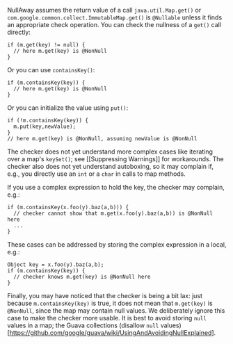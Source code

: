 NullAway assumes the return value of a call `java.util.Map.get()` or `com.google.common.collect.ImmutableMap.get()` is `@Nullable` unless it finds an appropriate check operation.  You can check the nullness of a `get()` call directly:
```
if (m.get(key) != null) {
  // here m.get(key) is @NonNull
}
```
Or you can use `containsKey()`:
```
if (m.containsKey(key)) {
  // here m.get(key) is @NonNull
}
```
Or you can initialize the value using `put()`:
```
if (!m.containsKey(key)) {
  m.put(key,newValue);
}
// here m.get(key) is @NonNull, assuming newValue is @NonNull
```
The checker does not yet understand more complex cases like iterating over a map's `keySet()`; see [[Suppressing Warnings]] for workarounds.  The checker also does not yet understand autoboxing, so it may complain if, e.g., you directly use an `int` or a `char` in calls to map methods.

If you use a complex expression to hold the key, the checker may complain, e.g.:
```
if (m.containsKey(x.foo(y).baz(a,b))) {
  // checker cannot show that m.get(x.foo(y).baz(a,b)) is @NonNull here
  ...
}
```
These cases can be addressed by storing the complex expression in a local, e.g.:
```
Object key = x.foo(y).baz(a,b);
if (m.containsKey(key)) {
  // checker knows m.get(key) is @NonNull here
}
```

Finally, you may have noticed that the checker is being a bit lax: just because `m.containsKey(key)` is true, it does not mean that `m.get(key)` is `@NonNull`, since the map may contain null values.  We deliberately ignore this case to make the checker more usable.  It is best to avoid storing `null` values in a map; the Guava collections (disallow `null` values)[https://github.com/google/guava/wiki/UsingAndAvoidingNullExplained].